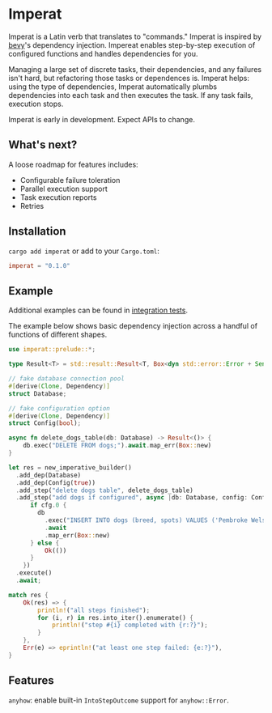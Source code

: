 # Imperat
Imperat is a Latin verb that translates to "commands." Imperat is inspired by [bevy](https://bevyengine.org/)'s dependency injection. Impereat enables step-by-step execution of configured functions and handles dependencies for you.

Managing a large set of discrete tasks, their dependencies, and any failures isn't hard, but refactoring those tasks or dependences is. Imperat helps: using the type of dependencies, Imperat automatically plumbs dependencies into each task and then executes the task. If any task fails, execution stops.

Imperat is early in development. Expect APIs to change.

## What's next?
A loose roadmap for features includes:
  * Configurable failure toleration
  * Parallel execution support
  * Task execution reports
  * Retries

## Installation
`cargo add imperat` or add to your `Cargo.toml`:
```toml
imperat = "0.1.0"
```

## Example
Additional examples can be found in [integration tests](./crates/imperat/tests/integration_tests.rs).


The example below shows basic dependency injection across a handful of functions of different shapes.

```rust
use imperat::prelude::*;

type Result<T> = std::result::Result<T, Box<dyn std::error::Error + Send + Sync>>;

// fake database connection pool
#[derive(Clone, Dependency)]
struct Database;

// fake configuration option
#[derive(Clone, Dependency)]
struct Config(bool);

async fn delete_dogs_table(db: Database) -> Result<()> {
    db.exec("DELETE FROM dogs;").await.map_err(Box::new)
}

let res = new_imperative_builder()
  .add_dep(Database)
  .add_dep(Config(true))
  .add_step("delete dogs table", delete_dogs_table)
  .add_step("add dogs if configured", async |db: Database, config: Config| {
      if cfg.0 {
        db
          .exec("INSERT INTO dogs (breed, spots) VALUES ('Pembroke Welsh Corgi', true);")
          .await
          .map_err(Box::new)
      } else {
          Ok(())
      }
    })
  .execute()
  .await;

match res {
    Ok(res) => {
        println!("all steps finished");
        for (i, r) in res.into_iter().enumerate() {
            println!("step #{i} completed with {r:?}");
        }
    },
    Err(e) => eprintln!("at least one step failed: {e:?}"),
}
```


## Features
`anyhow`: enable built-in `IntoStepOutcome` support for `anyhow::Error`.
